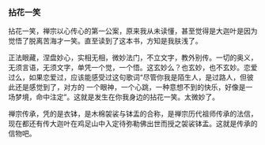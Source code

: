 ### 拈花一笑

拈花一笑，禅宗以心传心的第一公案，原来我从未读懂，甚至觉得是大迦叶是因为觉悟了脱离苦海才一笑。直至读到了这本书，方知是我肤浅了。

正法眼藏，涅盘妙心，实相无相，微妙法门，不立文字，教外别传。一切的奥义，无须言语，无须文字，单凭一个觉，一个悟。这玄妙么？也玄妙，也不玄妙。恋爱过么，如果恋爱过，应该能感受过这句歌词“尽管你我是陌生人，是过路人，但彼此还是感觉到了，对方的 一个眼神，一个心跳，一种意想不到的快乐，好像是一场梦境，命中注定”。这就是发生在你我身边的拈花一笑。太微妙了。

禅宗传承，凭的是衣钵，是木棉袈裟与钵盂的合称，是禅宗历代祖师传承的法信，现在都还有传大迦叶在鸡足山中入定待弥勒佛出世而授之袈裟钵盂。这就是传承的信物吧。



